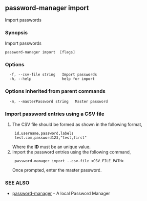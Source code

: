 ## password-manager import

Import passwords

### Synopsis

Import passwords

```
password-manager import  [flags]
```

### Options

```
  -f, --csv-file string   Import passwords
  -h, --help              help for import
```

### Options inherited from parent commands

```
  -m, --masterPassword string   Master password
```

### Import password entries using a CSV file

1. The CSV file should be formed as shown in the following format,
    ```$xslt
     id,username,password,labels
     test.com,password123,"test,first"   
    ```
    Where the **ID** must be an unique value.
2. Import the password entries using the following command,
    ```$xslt
     password-manager import --csv-file <CSV_FILE_PATH>
    ```
    Once prompted, enter the master password.
### SEE ALSO

* [password-manager](password-manager.md)	 - A local Password Manager

